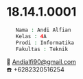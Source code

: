 
# 18.14.1.0001
``` php
   Nama : Andi Alfian
   Kelas : 4A
   Prodi : Informatika
   Fakultas : Teknik
```
:e-mail: Andialfi90@gmail.com <br>
:telephone: +6282320516254
  
